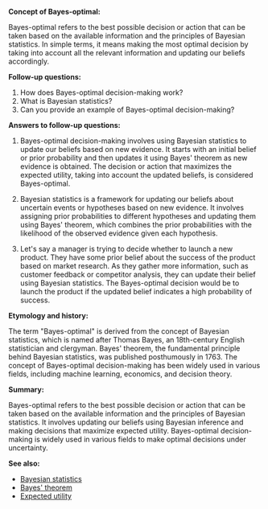 **Concept of Bayes-optimal:**

Bayes-optimal refers to the best possible decision or action that can be
taken based on the available information and the principles of Bayesian
statistics. In simple terms, it means making the most optimal decision by
taking into account all the relevant information and updating our beliefs
accordingly.

**Follow-up questions:**

1. How does Bayes-optimal decision-making work?
2. What is Bayesian statistics?
3. Can you provide an example of Bayes-optimal decision-making?

**Answers to follow-up questions:**

1. Bayes-optimal decision-making involves using Bayesian statistics to
   update our beliefs based on new evidence. It starts with an initial belief
   or prior probability and then updates it using Bayes' theorem as new
   evidence is obtained. The decision or action that maximizes the expected
   utility, taking into account the updated beliefs, is considered
   Bayes-optimal.

2. Bayesian statistics is a framework for updating our beliefs about
   uncertain events or hypotheses based on new evidence. It involves
   assigning prior probabilities to different hypotheses and updating them
   using Bayes' theorem, which combines the prior probabilities with the
   likelihood of the observed evidence given each hypothesis.

3. Let's say a manager is trying to decide whether to launch a new product.
   They have some prior belief about the success of the product based on
   market research. As they gather more information, such as customer
   feedback or competitor analysis, they can update their belief using
   Bayesian statistics. The Bayes-optimal decision would be to launch the
   product if the updated belief indicates a high probability of success.

**Etymology and history:**

The term "Bayes-optimal" is derived from the concept of Bayesian statistics,
which is named after Thomas Bayes, an 18th-century English statistician and
clergyman. Bayes' theorem, the fundamental principle behind Bayesian
statistics, was published posthumously in 1763. The concept of Bayes-optimal
decision-making has been widely used in various fields, including machine
learning, economics, and decision theory.

**Summary:**

Bayes-optimal refers to the best possible decision or action that can be
taken based on the available information and the principles of Bayesian
statistics. It involves updating our beliefs using Bayesian inference and
making decisions that maximize expected utility. Bayes-optimal decision-making
is widely used in various fields to make optimal decisions under uncertainty.

**See also:**

- [Bayesian statistics](?concept=bayesian+statistics&specialist_role=ML+Engineer&target_audience=Manager+without+much+technical+background)
- [Bayes' theorem](?concept=bayes+theorem&specialist_role=ML+Engineer&target_audience=Manager+without+much+technical+background)
- [Expected utility](?concept=expected+utility&specialist_role=ML+Engineer&target_audience=Manager+without+much+technical+background)